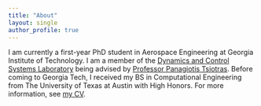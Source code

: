 ```yaml
---
title: "About"
layout: single
author_profile: true
---
```


I am currently a first-year PhD student in Aerospace Engineering at Georgia Institute of Technology. I am a member of the [Dynamics and Control Systems Laboratory](http://dcsl.gatech.edu/) being advised by [Professor Panagiotis Tsiotras](http://dcsl.gatech.edu/tsiotras.html). Before coming to Georgia Tech, I received my BS in Computational Engineering from The University of Texas at Austin with High Honors. For more information, see [my CV](https://travisdriver.github.io/docs/travisdriver_cv.pdf). 
